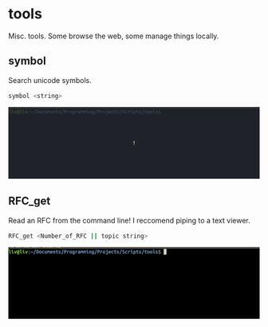 # tools
Misc. tools. Some browse the web, some manage things locally.

## symbol
Search unicode symbols. 
```bash
symbol <string>
```
![](img/symbol.gif)

## RFC_get
Read an RFC from the command line! I reccomend piping to a text viewer.  
```bash
RFC_get <Number_of_RFC || topic string>
```
![](img/RFC_get.gif)
